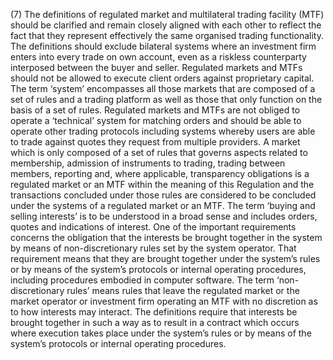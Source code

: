 (7) The definitions of regulated market and multilateral trading facility (MTF) should be clarified and remain closely aligned with each other to reflect the fact that they represent effectively the same organised trading functionality. The definitions should exclude bilateral systems where an investment firm enters into every trade on own account, even as a riskless counterparty interposed between the buyer and seller. Regulated markets and MTFs should not be allowed to execute client orders against proprietary capital. The term ‘system’ encompasses all those markets that are composed of a set of rules and a trading platform as well as those that only function on the basis of a set of rules. Regulated markets and MTFs are not obliged to operate a ‘technical’ system for matching orders and should be able to operate other trading protocols including systems whereby users are able to trade against quotes they request from multiple providers. A market which is only composed of a set of rules that governs aspects related to membership, admission of instruments to trading, trading between members, reporting and, where applicable, transparency obligations is a regulated market or an MTF within the meaning of this Regulation and the transactions concluded under those rules are considered to be concluded under the systems of a regulated market or an MTF. The term ‘buying and selling interests’ is to be understood in a broad sense and includes orders, quotes and indications of interest. One of the important requirements concerns the obligation that the interests be brought together in the system by means of non-discretionary rules set by the system operator. That requirement means that they are brought together under the system’s rules or by means of the system’s protocols or internal operating procedures, including procedures embodied in computer software. The term ‘non-discretionary rules’ means rules that leave the regulated market or the market operator or investment firm operating an MTF with no discretion as to how interests may interact. The definitions require that interests be brought together in such a way as to result in a contract which occurs where execution takes place under the system’s rules or by means of the system’s protocols or internal operating procedures.
